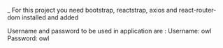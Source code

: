 _
For this project you need bootstrap, reactstrap, axios and react-router-dom installed and added

Username and password to be used in application are :
Username: owl
Password: owl